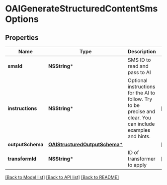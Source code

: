 # OAIGenerateStructuredContentSmsOptions

## Properties
Name | Type | Description | Notes
------------ | ------------- | ------------- | -------------
**smsId** | **NSString*** | SMS ID to read and pass to AI | 
**instructions** | **NSString*** | Optional instructions for the AI to follow. Try to be precise and clear. You can include examples and hints. | [optional] 
**outputSchema** | [**OAIStructuredOutputSchema***](OAIStructuredOutputSchema) |  | [optional] 
**transformId** | **NSString*** | ID of transformer to apply | [optional] 

[[Back to Model list]](../README#documentation-for-models) [[Back to API list]](../README#documentation-for-api-endpoints) [[Back to README]](../README)



